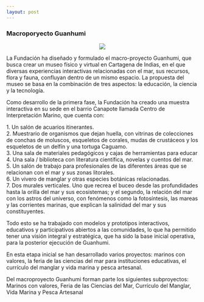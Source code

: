 ```yaml
---
layout: post
---
```


<div class="bradcam_area breadcam_bg overlay d-flex align-items-center justify-content-center">
        <div class="container">
            <div class="row">
                <div class="col-xl-12">
                    <div class="bradcam_text text-center">
                        <h3>Macroporyecto Guanhumi</h3>
                    </div>
                </div>
            </div>
        </div>
</div>

<section class="blog_area single-post-area section-padding">
      <div class="container">
         <div class="row">
            <div class="col-lg-12 posts-list">
               <div class="single-post">
                  <div class="blog_details">
<p style="text-align: center">
<img  src="{{ '/assets/images/paginas/macroporyecto-guanhumi.png' | prepend: site.baseurl }}"><br/>
</p>
<p>La Fundación ha diseñado y formulado el macro-proyecto Guanhumi, que busca crear un museo físico y virtual en Cartagena de Indias, en el que diversas experiencias interactivas relacionadas con el mar, sus recursos, flora y fauna, confluyan dentro de un mismo espacio. La propuesta del museo se basa en la combinación de tres aspectos: la educación, la ciencia y la tecnología.

</p>
<p>Como desarrollo de la primera fase, la Fundación ha creado una muestra interactiva en su sede en el barrio Canapote llamada Centro de Interpretación Marino, que cuenta con:

</p>
<p> 1. Un salón de acuarios itinerantes. <br/>
2. Muestrario de organismos que dejan huella, con vitrinas de colecciones de conchas de moluscos, esqueletos de corales, mudas de crustáceos y los esqueletos de un delfín y una tortuga Caguamo.<br/>
3. Una sala de materiales pedagógicos y cajas de herramientas para educar<br/>
4. Una sala / biblioteca con literatura científica, novelas y cuentos del mar.<br/>
5. Un salón de trabajo para profesionales de las diferentes áreas que se relacionan con el mar y sus zonas litorales.<br/>
6. Un vivero de manglar y otras especies botánicas relacionadas.<br/>
7. Dos murales verticales. Uno que recrea el buceo desde las profundidades hasta la orilla del mar y sus ecosistemas; y el segundo, la relación del mar con los astros del universo, con fenómenos como la fotosíntesis, las mareas y las corrientes marinas, que explican la salinidad del mar y sus constituyentes.</p>
<p>Todo esto se ha trabajado con modelos y prototipos interactivos, educativos y participativos abiertos a las comunidades, lo que ha permitido tener una visión integral y estratégica, que ha sido la base inicial operativa, para la posterior ejecución de Guanhumi.

</p>
<p>En esta etapa inicial se han desarrollado varios proyectos: marinos con valores, la feria de las ciencias del mar para instituciones educativas, el currículo del manglar y vida marina y pesca artesanal.

</p>
<p>Del macroproyecto Guanhumi forman parte los siguientes subproyectos: Marinos con valores, Feria de las Ciencias del Mar, Currículo del Manglar, Vida Marina y Pesca Artesanal

</p>
                  </div>
               </div>
            </div>
         </div>
      </div>

</section>